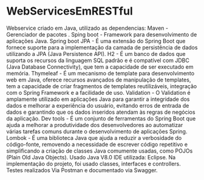 # WebServicesEmRESTful
Webservice criado em Java, utilizado as dependencias:
Maven - Gerenciador de pacotes .
Sping boot - Framework para desenvolvimento de aplicações Java.
Spring boot JPA - É uma extensão do Spring Boot que fornece suporte para a implementação da camada de persistência de dados utilizando a JPA (Java Persistence API).
H2 - É um banco de dados que suporta os recursos da linguagem SQL padrão e é compatível com JDBC (Java Database Connectivity), que tem a capacidade de ser executado em memória.
Thymeleaf - É um mecanismo de template para desenvolvimento web em Java, oferece recursos avançados de manipulação de templates, tem a capacidade de criar fragmentos de templates reutilizáveis, integração com o Spring Framework e a facilidade de uso.
Validation - O Validation é amplamente utilizado em aplicações Java para garantir a integridade dos dados e melhorar a experiência do usuário, evitando erros de entrada de dados e garantindo que os dados inseridos atendam às regras de negócios da aplicação. 
Dev tools - É um conjunto de ferramentas do Spring Boot que ajuda a melhorar a produtividade dos desenvolvedores ao automatizar várias tarefas comuns durante o desenvolvimento de aplicações Spring.
Lombok - É uma biblioteca Java que ajuda a reduzir a verbosidade do código-fonte, removendo a necessidade de escrever código repetitivo e simplificando a criação de classes Java comumente usadas, como POJOs (Plain Old Java Objects).
Usado Java V8.0
IDE utilizada: Eclipse.
Na implementação do projeto, foi usado classes, interfaces e controllers.
Testes realizados Via Postman e documentado via Swagger. 

